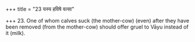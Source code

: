 +++
title = "23 यस्य हविषे वत्सा"

+++
23. One of whom calves suck (the mother-cow) (even) after they have been removed (from the mother-cow) should offer gruel to Vāyu instead of it (milk). 
